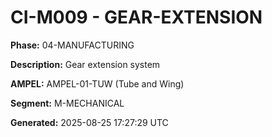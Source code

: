 # CI-M009 - GEAR-EXTENSION

**Phase:** 04-MANUFACTURING

**Description:** Gear extension system

**AMPEL:** AMPEL-01-TUW (Tube and Wing)

**Segment:** M-MECHANICAL

**Generated:** 2025-08-25 17:27:29 UTC

